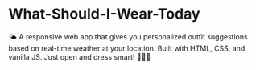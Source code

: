 # What-Should-I-Wear-Today
🌤️ A responsive web app that gives you personalized outfit suggestions based on real-time weather at your location. Built with HTML, CSS, and vanilla JS. Just open and dress smart! 👕🧥🌂
